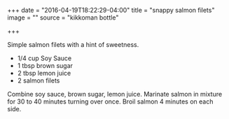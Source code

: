 +++
date = "2016-04-19T18:22:29-04:00"
title = "snappy salmon filets"
image = ""
source = "kikkoman bottle"

+++

Simple salmon filets with a hint of sweetness.
<!--more-->

* 1/4 cup Soy Sauce
* 1 tbsp brown sugar
* 2 tbsp lemon juice
* 2 salmon filets

Combine soy sauce, brown sugar, lemon juice. Marinate salmon in mixture for 30
to 40 minutes turning over once. Broil salmon 4 minutes on each side.
